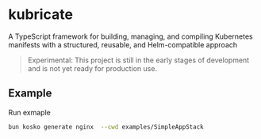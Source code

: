 # kubricate

A TypeScript framework for building, managing, and compiling Kubernetes manifests with a structured, reusable, and Helm-compatible approach

> Experimental: This project is still in the early stages of development and is not yet ready for production use.

## Example

Run exmaple
```bash
bun kosko generate nginx  --cwd examples/SimpleAppStack 
```